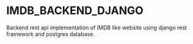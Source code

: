 # IMDB_BACKEND_DJANGO
Backend rest api implementation of IMDB like website using django rest framework and postgres database. 
